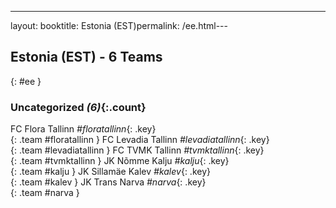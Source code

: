 ---
layout: booktitle: Estonia (EST)permalink: /ee.html---

## Estonia (EST) - 6 Teams
{: #ee }









### Uncategorized _(6)_{:.count}

FC Flora Tallinn   _#floratallinn_{: .key} <br>
{: .team #floratallinn }
FC Levadia Tallinn   _#levadiatallinn_{: .key} <br>
{: .team #levadiatallinn }
FC TVMK Tallinn   _#tvmktallinn_{: .key} <br>
{: .team #tvmktallinn }
JK Nõmme Kalju   _#kalju_{: .key} <br>
{: .team #kalju }
JK Sillamäe Kalev   _#kalev_{: .key} <br>
{: .team #kalev }
JK Trans Narva   _#narva_{: .key} <br>
{: .team #narva }


 
